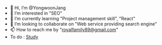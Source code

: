 - 👋 Hi, I’m @YongwoonJang
- 👀 I’m interested in "SEO"
- 🌱 I’m currently learning "Project management skill", "React"
- 💞️ I’m looking to collaborate on "Web service providing search engine"
- 📫 How to reach me by "royalfamily89@gmail.com"
- To do : [Study](https://www.freecodecamp.org/learn/front-end-development-libraries/#redux)
